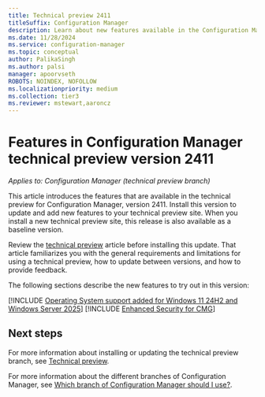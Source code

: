 ```yaml
---
title: Technical preview 2411
titleSuffix: Configuration Manager
description: Learn about new features available in the Configuration Manager technical preview branch version 2411.
ms.date: 11/28/2024
ms.service: configuration-manager
ms.topic: conceptual
author: PalikaSingh
ms.author: palsi
manager: apoorvseth
ROBOTS: NOINDEX, NOFOLLOW
ms.localizationpriority: medium
ms.collection: tier3
ms.reviewer: mstewart,aaroncz 
---
```

# Features in Configuration Manager technical preview version 2411

*Applies to: Configuration Manager (technical preview branch)*

This article introduces the features that are available in the technical preview for Configuration Manager, version 2411. Install this version to update and add new features to your technical preview site. When you install a new technical preview site, this release is also available as a baseline version.

Review the [technical preview](../technical-preview.md) article before installing this update. That article familiarizes you with the general requirements and limitations for using a technical preview, how to update between versions, and how to provide feedback.

The following sections describe the new features to try out in this version:

[!INCLUDE [Operating System support added for Windows 11 24H2 and Windows Server 2025](includes/2411/26942563.md)]
[!INCLUDE [Enhanced Security for CMG](includes/2411/27297018.md)]


## Next steps

For more information about installing or updating the technical preview branch, see [Technical preview](../technical-preview.md).

For more information about the different branches of Configuration Manager, see [Which branch of Configuration Manager should I use?](../../understand/which-branch-should-i-use.md).

